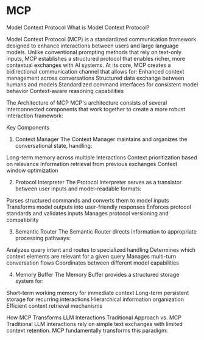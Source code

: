 # MCP
Model Context Protocol
What is Model Context Protocol?

Model Context Protocol (MCP) is a standardized communication framework designed to enhance interactions between users and large language models. Unlike conventional prompting methods that rely on text-only inputs, MCP establishes a structured protocol that enables richer, more contextual exchanges with AI systems.
At its core, MCP creates a bidirectional communication channel that allows for:
Enhanced context management across conversations
Structured data exchange between humans and models
Standardized command interfaces for consistent model behavior
Context-aware reasoning capabilities


The Architecture of MCP
MCP's architecture consists of several interconnected components that work together to create a more robust interaction framework:







Key Components
1. Context Manager
The Context Manager maintains and organizes the conversational state, handling:

Long-term memory across multiple interactions
Context prioritization based on relevance
Information retrieval from previous exchanges
Context window optimization

2. Protocol Interpreter
The Protocol Interpreter serves as a translator between user inputs and model-readable formats:

Parses structured commands and converts them to model inputs
Transforms model outputs into user-friendly responses
Enforces protocol standards and validates inputs
Manages protocol versioning and compatibility

3. Semantic Router
The Semantic Router directs information to appropriate processing pathways:

Analyzes query intent and routes to specialized handling
Determines which context elements are relevant for a given query
Manages multi-turn conversation flows
Coordinates between different model capabilities

4. Memory Buffer
The Memory Buffer provides a structured storage system for:

Short-term working memory for immediate context
Long-term persistent storage for recurring interactions
Hierarchical information organization
Efficient context retrieval mechanisms


How MCP Transforms LLM Interactions
Traditional Approach vs. MCP
Traditional LLM interactions rely on simple text exchanges with limited context retention. MCP fundamentally transforms this paradigm:

